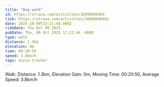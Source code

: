 ```yaml
---
title: "Dog walk"
id: https://strava.com/activities/16090890401
link: https://strava.com/activities/16090890401
date: 2025-10-09T23:21:44.000Z
rideDate: Thu Oct 09 2025
pubDate: Thu, 09 Oct 2025 17:21:44 -0600
type: walk
distance: 1.3km
elevation: 0m
time: 00:20:50
speed: 3.8km/h
tags: kuzco-tracker
---
```

Walk: Distance: 1.3km, Elevation Gain: 0m, Moving Time: 00:20:50, Average Speed: 3.8km/h